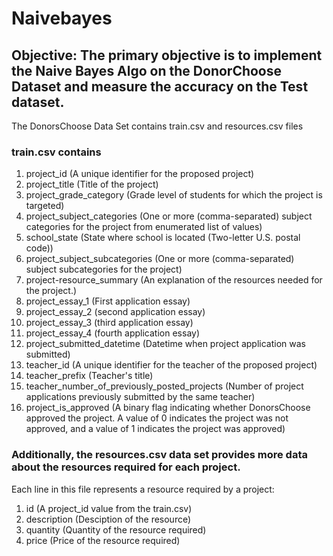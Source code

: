 # Naivebayes
## Objective: The primary objective is to implement the Naive Bayes Algo on the DonorChoose Dataset and measure the accuracy on the Test dataset.

The DonorsChoose Data Set contains train.csv and resources.csv files

### train.csv contains
1. project_id (A unique identifier for the proposed project)
2. project_title (Title of the project)
3. project_grade_category (Grade level of students for which the project is targeted)
4. project_subject_categories (One or more (comma-separated) subject categories for the project from enumerated list of values)
5. school_state (State where school is located (Two-letter U.S. postal code))
6. project_subject_subcategories (One or more (comma-separated) subject subcategories for the project)
7. project-resource_summary (An explanation of the resources needed for the project.)
8. project_essay_1 (First application essay)
9. project_essay_2 (second application essay)
10. project_essay_3 (third application essay)
11. project_essay_4 (fourth application essay)
12. project_submitted_datetime (Datetime when project application was submitted)
13. teacher_id (A unique identifier for the teacher of the proposed project)
14. teacher_prefix (Teacher's title)
15. teacher_number_of_previously_posted_projects (Number of project applications previously submitted by the same teacher)
16. project_is_approved (A binary flag indicating whether DonorsChoose approved the project. A value of 0 indicates the project was not approved, and a value of 1 indicates the project was approved)

### Additionally, the resources.csv data set provides more data about the resources required for each project.
Each line in this file represents a resource required by a project:

1. id (A project_id value from the train.csv)
2. description (Desciption of the resource)
3. quantity (Quantity of the resource required)
4. price (Price of the resource required)

